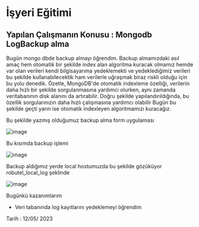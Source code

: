 # İşyeri Eğitimi


## Yapılan Çalışmanın Konusu :  Mongodb LogBackup alma

Bugün mongo dbde backup almayı öğrendim. Backup almamızdaki asıl amaç hem otomatik bir şekilde index alan algoritma kuracak olmamız hemde var olan verileri kendi bilgisayarıma yedeklemekti ve yedeklediğimiz verileri bu şekilde kullanabilecektik ham verilerle uğraşmak biraz riskli olduğu için bu yolu denedik. Özetle, MongoDB'de otomatik indexleme özelliği, verilerin daha hızlı bir şekilde sorgulanmasına yardımcı olurken, aynı zamanda veritabanının disk alanını da artırabilir. Doğru şekilde yapılandırıldığında, bu özellik sorgularınızın daha hızlı çalışmasına yardımcı olabilir Bugün bu şekilde geçti yarın ise otomatik indexleyen algoritmamızı kuracağız.


Bu şekilde yazmış olduğumuz backup alma form uygulaması

 ![image](https://user-images.githubusercontent.com/65457096/234492012-0cc08ff3-b463-4d73-98f1-68ecaf29717d.png)



Bu kısımda backup işlemi

 ![image](https://user-images.githubusercontent.com/65457096/234492057-8a205361-2608-4fad-9597-3d4aadf5aa50.png)


Backup aldığımız yerde local hostumuzda bu şekilde gözüküyor robutel_local_log şeklinde

![image](https://user-images.githubusercontent.com/65457096/234492117-abf8a96c-24fe-427f-a7a8-4584e006bf7f.png)


Bugünkü kazanımlarım
-	Veri  tabanında log kayıtlarını yedeklemeyi öğrendim 



Tarih : 12/05/ 2023


























 	







 





